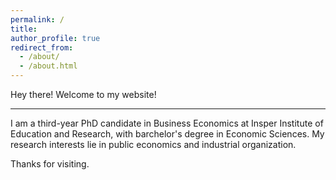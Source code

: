 ```yaml
---
permalink: /
title:
author_profile: true
redirect_from: 
  - /about/
  - /about.html
---
```


Hey there! Welcome to my website!

------

I am a third-year PhD candidate in Business Economics at Insper Institute of Education and Research, with barchelor's degree in Economic Sciences. My research interests lie in public economics and industrial organization.

Thanks for visiting.
